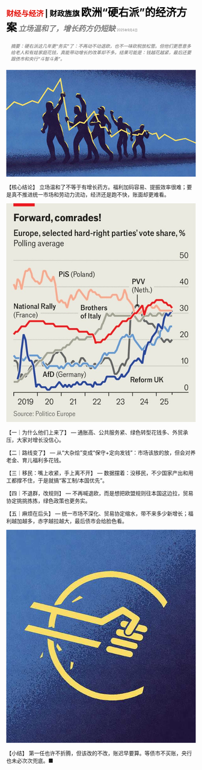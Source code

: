 <span style="color:#E3120B; font-size:14.9pt; font-weight:bold;">财经与经济</span> <span style="color:#000000; font-size:14.9pt; font-weight:bold;">| 财政旌旗</span>
<span style="color:#000000; font-size:21.0pt; font-weight:bold;">欧洲“硬右派”的经济方案</span>
<span style="color:#808080; font-size:14.9pt; font-weight:bold; font-style:italic;">立场温和了，增长药方仍短缺</span>
<span style="color:#808080; font-size:6.2pt;">2025年9月4日</span>

<div style="padding:8px 12px; color:#666; font-size:9.0pt; font-style:italic; margin:12px 0;">
摘要：硬右派这几年更“务实”了：不再动不动退欧，也不一味砍税放松管。但他们更愿意多给老人和有娃家庭花钱，真能带动增长的改革却不多。结果可能是：钱越花越紧，最后还要跟债市和央行“斗智斗勇”。
</div>

![](../images/057_The_hard_rights_plans_for_Europes_economy/p0232_img01.jpeg)

【核心结论】
立场温和了不等于有增长药方。福利加码容易、提振效率很难；要是真不推进统一市场和劳动力流动，经济还是跑不快，账面却更难看。

![](../images/057_The_hard_rights_plans_for_Europes_economy/p0233_img01.jpeg)

【一｜为什么他们上来了】
— 通胀高、公共服务紧、绿色转型花钱多、外贸承压，大家对增长没信心。

【二｜路线变了】
— 从“大杂烩”变成“保守+定向发钱”：市场该放的放，但会对养老金、育儿福利多花钱。

【三｜移民：嘴上收紧，手上离不开】
— 数据摆着：没移民，不少国家产出和用工都撑不住，于是就搞“客工制/本国优先”。

【四｜不退群，改规则】
— 不再喊退欧，而是想把欧盟规则往本国这边拉，贸易协定挑挑拣拣，绿色政策也更务实。

【五｜麻烦在后头】
— 统一市场不深化、贸易协定缩水，带不来多少新增长；福利越加越多，赤字越拉越大，最后债市会给脸色看。

![](../images/057_The_hard_rights_plans_for_Europes_economy/p0236_img01.jpeg)

【小结】
第一任也许不折腾，但该改的不改，账迟早要算。等债市不买账，央行也未必次次兜底。■


